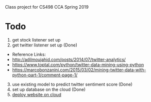 Class project for CS498 CCA Spring 2019
# Todo

1. get stock listener set up 
2. get twitter listener set up (Done)
  - Reference Links:
  - http://adilmoujahid.com/posts/2014/07/twitter-analytics/
  - https://www.toptal.com/python/twitter-data-mining-using-python
  - https://marcobonzanini.com/2015/03/02/mining-twitter-data-with-python-part-1/comment-page-1/
3. use existing model to predict twitter sentiment score (Done)
4. set up database on the cloud (Done)
5. [deploy website on cloud](http://usdb.yikangquant.club:3000)
